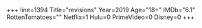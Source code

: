 +++
line=1394
Title="revisions"
Year=2019
Age="18+"
IMDb="6.1"
RottenTomatoes=""
Netflix=1
Hulu=0
PrimeVideo=0
Disney=0
+++

